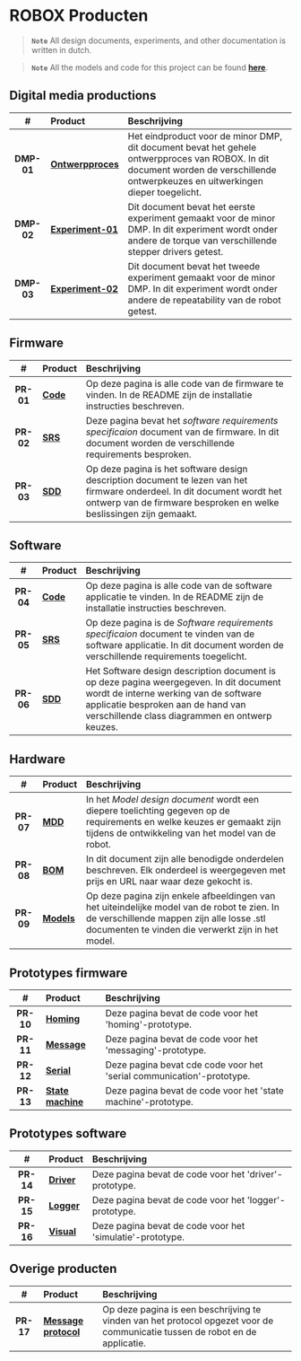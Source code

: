 # ROBOX Producten

> **```Note```** All design documents, experiments, and other documentation is written in dutch.

> **```Note```** All the models and code for this project can be found [**here**](https://github.com/LukevLuijn/robox).

## Digital media productions

|#|Product|Beschrijving|
|:---:|:---|:---|
|**DMP-01**|[**Ontwerpproces**](https://github.com/LukevLuijn/robox_docs/blob/f7c1a0d359ac0168b442c757a3f1c7d29f47bb58/digital_media_productions/ontwerpproces/ontwerpproces.pdf)|Het eindproduct voor de minor DMP, dit document bevat het gehele ontwerpproces van ROBOX. In dit document worden de verschillende ontwerpkeuzes en uitwerkingen dieper toegelicht.|
|**DMP-02**|[**Experiment-01**](https://github.com/LukevLuijn/robox_docs/blob/f7c1a0d359ac0168b442c757a3f1c7d29f47bb58/digital_media_productions/experiment_01/experiment_01.pdf)|Dit document bevat het eerste experiment gemaakt voor de minor DMP. In dit experiment wordt onder andere de torque van verschillende stepper drivers getest.|
|**DMP-03**|[**Experiment-02**](https://github.com/LukevLuijn/robox_docs/blob/f7c1a0d359ac0168b442c757a3f1c7d29f47bb58/digital_media_productions/experiment_02/experiment_02.pdf)|Dit document bevat het tweede experiment gemaakt voor de minor DMP. In dit experiment wordt onder andere de repeatability van de robot getest.|

## Firmware

|#|Product|Beschrijving|
|:---:|:---|:---|
|**PR-01**|[**Code**](https://github.com/LukevLuijn/robox/tree/main/robox_firmware)|Op deze pagina is alle code van de firmware te vinden. In de README zijn de installatie instructies beschreven.|
|**PR-02**|[**SRS**](https://github.com/LukevLuijn/robox_docs/blob/73b2cea2f5308ddbc207318900ecc6375a1ebc31/design/firmware/srs/srs_firmware.pdf)|Deze pagina bevat het *software requirements specificaion* document van de firmware. In dit document worden de verschillende requirements besproken.|
|**PR-03**|[**SDD**](https://github.com/LukevLuijn/robox_docs/blob/73b2cea2f5308ddbc207318900ecc6375a1ebc31/design/firmware/sdd/sdd_firmware.pdf)|Op deze pagina is het software design description document te lezen van het firmware onderdeel. In dit document wordt het ontwerp van de firmware besproken en welke beslissingen zijn gemaakt.|

## Software

|#|Product|Beschrijving|
|:---:|:---|:---|
|**PR-04**|[**Code**](https://github.com/LukevLuijn/robox/tree/main/robox_control_ui)|Op deze pagina is alle code van de software applicatie te vinden. In de README zijn de installatie instructies beschreven.|
|**PR-05**|[**SRS**](https://github.com/LukevLuijn/robox_docs/blob/73b2cea2f5308ddbc207318900ecc6375a1ebc31/design/software/srs/srs_software.pdf)|Op deze pagina is de *Software requirements specificaion* document te vinden van de software applicatie. In dit document worden de verschillende requirements toegelicht.|
|**PR-06**|[**SDD**](https://github.com/LukevLuijn/robox_docs/blob/73b2cea2f5308ddbc207318900ecc6375a1ebc31/design/software/sdd/sdd_software.pdf)|Het Software design description document is op deze pagina weergegeven. In dit document wordt de interne werking van de software applicatie besproken aan de hand van verschillende class diagrammen en ontwerp keuzes.|

## Hardware

|#|Product|Beschrijving|
|:---:|:---|:---|
|**PR-07**|[**MDD**](https://github.com/LukevLuijn/robox_docs/blob/73b2cea2f5308ddbc207318900ecc6375a1ebc31/design/hardware/mdd/mdd_hardware.pdf)|In het *Model design document* wordt een diepere toelichting gegeven op de requirements en welke keuzes er gemaakt zijn tijdens de ontwikkeling van het model van de robot.|
|**PR-08**|[**BOM**](https://github.com/LukevLuijn/robox_docs/blob/73b2cea2f5308ddbc207318900ecc6375a1ebc31/design/hardware/bom/bill_of_materials.pdf)|In dit document zijn alle benodigde onderdelen beschreven. Elk onderdeel is weergegeven met prijs en URL naar waar deze gekocht is.|
|**PR-09**|[**Models**](https://github.com/LukevLuijn/robox/tree/main/robox_models)|Op deze pagina zijn enkele afbeeldingen van het uiteindelijke model van de robot te zien. In de verschillende mappen zijn alle losse .stl documenten te vinden die verwerkt zijn in het model.|



## Prototypes firmware

|#|Product|Beschrijving|
|:---:|:---|:---|
|**PR-10**|[**Homing**](https://github.com/LukevLuijn/robox_docs/tree/main/prototypes/firmware/homing_test)|Deze pagina bevat de code voor het 'homing'-prototype.|
|**PR-11**|[**Message**](https://github.com/LukevLuijn/robox_docs/tree/main/prototypes/firmware/message_test)|Deze pagina bevat de code voor het 'messaging'-prototype.|
|**PR-12**|[**Serial**](https://github.com/LukevLuijn/robox_docs/tree/main/prototypes/firmware/serial_test)|Deze pagina bevat cde code voor het 'serial communication'-prototype.|
|**PR-13**|[**State machine**](https://github.com/LukevLuijn/robox_docs/tree/main/prototypes/firmware/state_machine_test)|Deze pagina bevat de code voor het 'state machine'-prototype. |

## Prototypes software

|#|Product|Beschrijving|
|:---:|:---|:---|
|**PR-14**|[**Driver**](https://github.com/LukevLuijn/robox_docs/tree/main/prototypes/software/driver_test)|Deze pagina bevat de code voor het 'driver'-prototype.|
|**PR-15**|[**Logger**](https://github.com/LukevLuijn/robox_docs/tree/main/prototypes/software/logger_test)|Deze pagina bevat de code voor het 'logger'-prototype.|
|**PR-16**|[**Visual**](https://github.com/LukevLuijn/robox_docs/tree/main/prototypes/software/robot_visual_test)|Deze pagina bevat de code voor het 'simulatie'-prototype.|


## Overige producten

|#|Product|Beschrijving|
|:---:|:---|:---|
|**PR-17**|[**Message protocol**](https://github.com/LukevLuijn/robox_docs/blob/73b2cea2f5308ddbc207318900ecc6375a1ebc31/protocol/chapters/protocol_description.md)|Op deze pagina is een beschrijving te vinden van het protocol opgezet voor de communicatie tussen de robot en de applicatie.|
